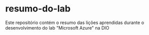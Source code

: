 # resumo-do-lab
Este repositório contém o resumo das lições aprendidas durante o desenvolvimento do lab "Microsoft Azure" na DIO
